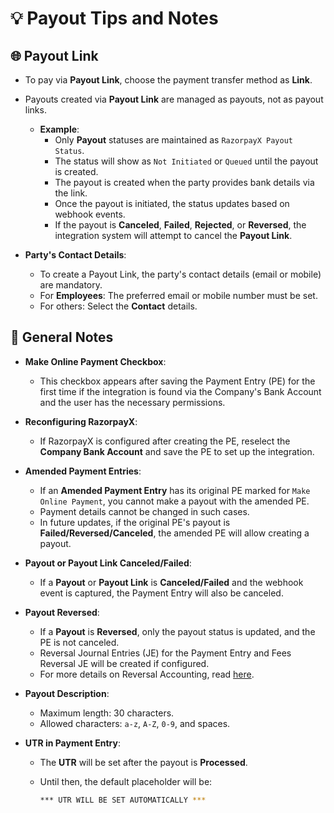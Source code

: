 # 💡 Payout Tips and Notes

## 🌐 Payout Link

- To pay via **Payout Link**, choose the payment transfer method as **Link**.  

- Payouts created via **Payout Link** are managed as payouts, not as payout links.  
  - **Example**:  
    - Only **Payout** statuses are maintained as `RazorpayX Payout Status`.  
    - The status will show as `Not Initiated` or `Queued` until the payout is created.  
    - The payout is created when the party provides bank details via the link.  
    - Once the payout is initiated, the status updates based on webhook events.  
    - If the payout is **Canceled**, **Failed**, **Rejected**, or **Reversed**, the integration system will attempt to cancel the **Payout Link**.  

- **Party's Contact Details**:  
  - To create a Payout Link, the party's contact details (email or mobile) are mandatory.  
  - For **Employees**: The preferred email or mobile number must be set.  
  - For others: Select the **Contact** details.  

## 📝 General Notes

- **Make Online Payment Checkbox**:  
  - This checkbox appears after saving the Payment Entry (PE) for the first time if the integration is found via the Company's Bank Account and the user has the necessary permissions.  

- **Reconfiguring RazorpayX**:  
  - If RazorpayX is configured after creating the PE, reselect the **Company Bank Account** and save the PE to set up the integration.  

- **Amended Payment Entries**:  
  - If an **Amended Payment Entry** has its original PE marked for `Make Online Payment`, you cannot make a payout with the amended PE.  
  - Payment details cannot be changed in such cases.  
  - In future updates, if the original PE's payout is **Failed/Reversed/Canceled**, the amended PE will allow creating a payout.  

- **Payout or Payout Link Canceled/Failed**:  
  - If a **Payout** or **Payout Link** is **Canceled/Failed** and the webhook event is captured, the Payment Entry will also be canceled.  

- **Payout Reversed**:  
  - If a **Payout** is **Reversed**, only the payout status is updated, and the PE is not canceled.  
  - Reversal Journal Entries (JE) for the Payment Entry and Fees Reversal JE will be created if configured.  
  - For more details on Reversal Accounting, read [here](https://github.com/resilient-tech/razorpayx-integration/blob/version-15/docs/accounting/2_payout_reversal.md).  

- **Payout Description**:  
  - Maximum length: 30 characters.  
  - Allowed characters: `a-z`, `A-Z`, `0-9`, and spaces.  

- **UTR in Payment Entry**:  
  - The **UTR** will be set after the payout is **Processed**.  
  - Until then, the default placeholder will be:

    ```bash
    *** UTR WILL BE SET AUTOMATICALLY ***
    ```
